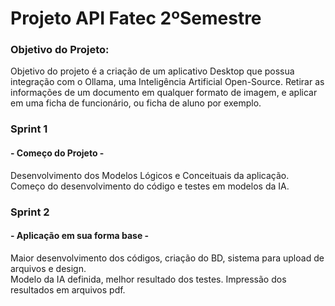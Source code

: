 # Projeto API Fatec 2ºSemestre

### Objetivo do Projeto:

Objetivo do projeto é a criação de um aplicativo Desktop que possua integração com o Ollama, 
uma Inteligência Artificial Open-Source. Retirar as informações de um documento em qualquer formato de imagem, 
e aplicar em uma ficha de funcionário, ou ficha de aluno por exemplo.

### Sprint 1
#### - Começo do Projeto - 

Desenvolvimento dos Modelos Lógicos e Conceituais da aplicação. \
Começo do desenvolvimento do código e testes em modelos da IA.

### Sprint 2
#### - Aplicação em sua forma base -

Maior desenvolvimento dos códigos, criação do BD, sistema para upload de arquivos e design. \
Modelo da IA definida, melhor resultado dos testes. Impressão dos resultados em arquivos pdf.
